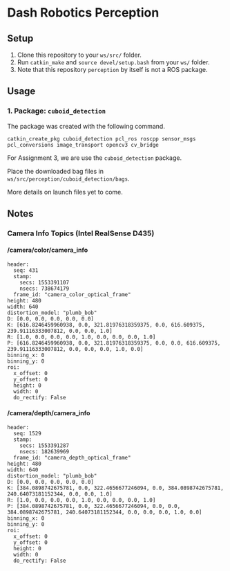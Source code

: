 # Dash Robotics Perception

## Setup

1. Clone this repository to your `ws/src/` folder.
2. Run `catkin_make` and `source devel/setup.bash` from your `ws/` folder.
3. Note that this repository `perception` by itself is not a ROS package.

## Usage

### 1. Package: `cuboid_detection`

The package was created with the following command.

```
catkin_create_pkg cuboid_detection pcl_ros roscpp sensor_msgs pcl_conversions image_transport opencv3 cv_bridge
```

For Assignment 3, we are use the `cuboid_detection` package.

Place the downloaded bag files in `ws/src/perception/cuboid_detection/bags`.

More details on launch files yet to come.

## Notes

### Camera Info Topics (Intel RealSense D435)

#### /camera/color/camera_info

```
header: 
  seq: 431
  stamp: 
    secs: 1553391107
    nsecs: 738674179
  frame_id: "camera_color_optical_frame"
height: 480
width: 640
distortion_model: "plumb_bob"
D: [0.0, 0.0, 0.0, 0.0, 0.0]
K: [616.8246459960938, 0.0, 321.81976318359375, 0.0, 616.609375, 239.91116333007812, 0.0, 0.0, 1.0]
R: [1.0, 0.0, 0.0, 0.0, 1.0, 0.0, 0.0, 0.0, 1.0]
P: [616.8246459960938, 0.0, 321.81976318359375, 0.0, 0.0, 616.609375, 239.91116333007812, 0.0, 0.0, 0.0, 1.0, 0.0]
binning_x: 0
binning_y: 0
roi: 
  x_offset: 0
  y_offset: 0
  height: 0
  width: 0
  do_rectify: False
```

#### /camera/depth/camera_info

```
header: 
  seq: 1529
  stamp: 
    secs: 1553391287
    nsecs: 182639969
  frame_id: "camera_depth_optical_frame"
height: 480
width: 640
distortion_model: "plumb_bob"
D: [0.0, 0.0, 0.0, 0.0, 0.0]
K: [384.0898742675781, 0.0, 322.4656677246094, 0.0, 384.0898742675781, 240.64073181152344, 0.0, 0.0, 1.0]
R: [1.0, 0.0, 0.0, 0.0, 1.0, 0.0, 0.0, 0.0, 1.0]
P: [384.0898742675781, 0.0, 322.4656677246094, 0.0, 0.0, 384.0898742675781, 240.64073181152344, 0.0, 0.0, 0.0, 1.0, 0.0]
binning_x: 0
binning_y: 0
roi: 
  x_offset: 0
  y_offset: 0
  height: 0
  width: 0
  do_rectify: False
```

